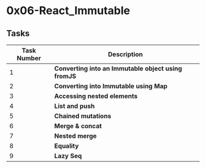 # 0x06-React_Immutable

## Tasks

| Task Number | Description                                          |
| ----------- | ---------------------------------------------------- |
| 1           | **Converting into an Immutable object using fromJS** |
| 2           | **Converting into Immutable using Map**              |
| 3           | **Accessing nested elements**                        |
| 4           | **List and push**                                    |
| 5           | **Chained mutations**                                |
| 6           | **Merge & concat**                                   |
| 7           | **Nested merge**                                     |
| 8           | **Equality**                                         |
| 9           | **Lazy Seq**                                         |
